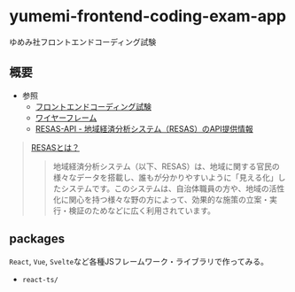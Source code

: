 # yumemi-frontend-coding-exam-app

ゆめみ社フロントエンドコーディング試験

## 概要

- 参照
  - [フロントエンドコーディング試験](https://notion.yumemi.co.jp/0e9ef27b55704d7882aab55cc86c999d)
  - [ワイヤーフレーム](https://notion.yumemi.co.jp/ab4a837f8e764dffb0fc93c7b1387af7)
  - [RESAS-API - 地域経済分析システム（RESAS）のAPI提供情報](https://opendata.resas-portal.go.jp/)

> [RESASとは？](https://opendata.resas-portal.go.jp/#:~:text=%E3%81%8A%E9%80%81%E3%82%8A%E3%81%8F%E3%81%A0%E3%81%95%E3%81%84%E3%80%82-,RESAS%E3%81%A8%E3%81%AF%EF%BC%9F,-%E5%9C%B0%E5%9F%9F%E7%B5%8C%E6%B8%88%E5%88%86%E6%9E%90)
>> 地域経済分析システム（以下、RESAS）は、地域に関する官民の様々なデータを搭載し、誰もが分かりやすいように「見える化」したシステムです。このシステムは、自治体職員の方や、地域の活性化に関心を持つ様々な野の方によって、効果的な施策の立案・実行・検証のためなどに広く利用されています。

## packages

`React`, `Vue`, `Svelte`など各種JSフレームワーク・ライブラリで作ってみる。

- `react-ts/`
